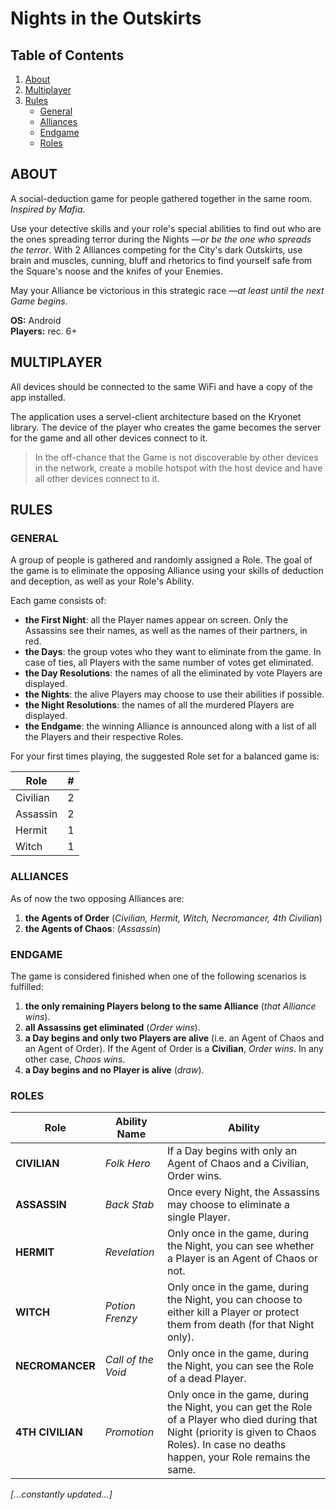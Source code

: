 # Nights in the Outskirts

## Table of Contents
1. [About](#about)
2. [Multiplayer](#multiplayer)
3. [Rules](#rules)
    - [General](#general)
    - [Alliances](#alliances)
    - [Endgame](#endgame)
    - [Roles](#roles)

## ABOUT

A social-deduction game for people gathered together in the same room. _Inspired by Mafia_.

Use your detective skills and your role's special abilities to find out who are the ones spreading terror during the Nights —_or be the one who spreads the terror_. With 2 Alliances competing for the City's dark Outskirts, use brain and muscles, cunning, bluff and rhetorics to find yourself safe from the Square's noose and the knifes of your Enemies. 

May your Alliance be victorious in this strategic race —_at least until the next Game begins_.

**OS:** Android  
**Players:** rec. 6+

## MULTIPLAYER

All devices should be connected to the same WiFi and have a copy of the app installed.  

The application uses a servel-client architecture based on the Kryonet library. The device of the player who creates the game becomes the server for the game and all other devices connect to it.

> In the off-chance that the Game is not discoverable by other devices in the network, create a mobile hotspot with the host device and have all other devices connect to it.

## RULES

### GENERAL

A group of people is gathered and randomly assigned a Role. The goal of the game is to eliminate the opposing Alliance using your skills of deduction and deception, as well as your Role's Ability.

Each game consists of:

- **the First Night**: all the Player names appear on screen. Only the Assassins see their names, as well as the names of their partners, in red.
- **the Days**: the group votes who they want to eliminate from the game. In case of ties, all Players with the same number of votes get eliminated.
- **the Day Resolutions**: the names of all the eliminated by vote Players are displayed.
- **the Nights**: the alive Players may choose to use their abilities if possible.
- **the Night Resolutions**: the names of all the murdered Players are displayed.
- **the Endgame**: the winning Alliance is announced along with a list of all the Players and their respective Roles.

For your first times playing, the suggested Role set for a balanced game is:

| Role | # |
| --- | --- |
| Civilian | 2 |
| Assassin | 2 |
| Hermit | 1 |
| Witch | 1 |

### ALLIANCES

As of now the two opposing Alliances are:

1. **the Agents of Order** (_Civilian, Hermit, Witch, Necromancer, 4th Civilian_)
2. **the Agents of Chaos**: (_Assassin_)

### ENDGAME

The game is considered finished when one of the following scenarios is fulfilled:

1. **the only remaining Players belong to the same Alliance** (_that Alliance wins_).
2. **all Assassins get eliminated** (_Order wins_).
3. **a Day begins and only two Players are alive** (i.e. an Agent of Chaos and an Agent of Order). If the Agent of Order is a **Civilian**, _Order wins_. In any other case, _Chaos wins_.
4. **a Day begins and no Player is alive** (_draw_).

### ROLES

| Role | Ability Name | Ability |
| ---- | ------------ | ------- |
| **CIVILIAN** | _Folk Hero_ | If a Day begins with only an Agent of Chaos and a Civilian, Order wins.|
|**ASSASSIN** | _Back Stab_ | Once every Night, the Assassins may choose to eliminate a single Player. |
| **HERMIT** | _Revelation_ | Only once in the game, during the Night, you can see whether a Player is an Agent of Chaos or not. |
| **WITCH** | _Potion Frenzy_ | Only once in the game, during the Night, you can choose to either kill a Player or protect them from death (for that Night only). |
| **NECROMANCER** | _Call of the Void_ | Only once in the game, during the Night, you can see the Role of a dead Player. |
| **4TH CIVILIAN** | _Promotion_ | Only once in the game, during the Night, you can get the Role of a Player who died during that Night (priority is given to Chaos Roles). In case no deaths happen, your Role remains the same. |

_[...constantly updated...]_